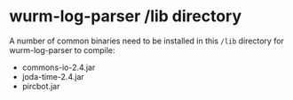 wurm-log-parser /lib directory
==============================

A number of common binaries need to be installed in this `/lib` directory for 
wurm-log-parser to compile:
- commons-io-2.4.jar
- joda-time-2.4.jar
- pircbot.jar
